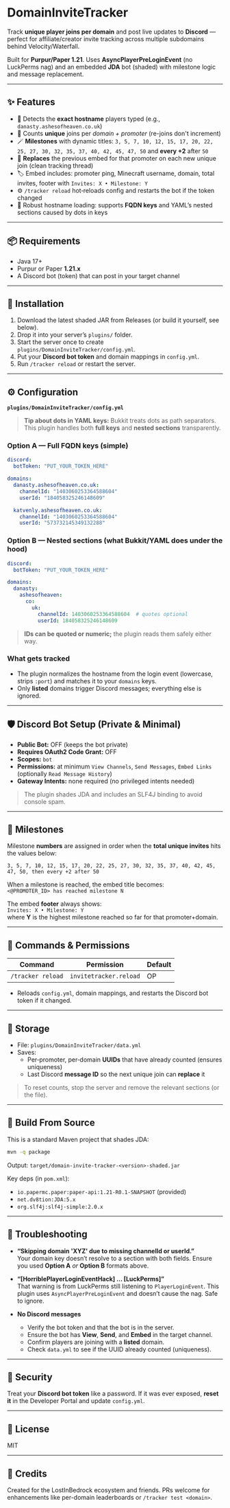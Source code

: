 
# DomainInviteTracker

Track **unique player joins per domain** and post live updates to **Discord** — perfect for affiliate/creator invite tracking across multiple subdomains behind Velocity/Waterfall.

Built for **Purpur/Paper 1.21**. Uses **AsyncPlayerPreLoginEvent** (no LuckPerms nag) and an embedded **JDA** bot (shaded) with milestone logic and message replacement.

---

## ✨ Features

- 🧭 Detects the **exact hostname** players typed (e.g., `danasty.ashesofheaven.co.uk`)  
- 🧮 Counts **unique** joins per *domain + promoter* (re-joins don't increment)  
- 🪄 **Milestones** with dynamic titles: `3, 5, 7, 10, 12, 15, 17, 20, 22, 25, 27, 30, 32, 35, 37, 40, 42, 45, 47, 50` and **every +2** after `50`  
- 🔁 **Replaces** the previous embed for that promoter on each new unique join (clean tracking thread)  
- 🏷️ Embed includes: promoter ping, Minecraft username, domain, total invites, footer with `Invites: X • Milestone: Y`  
- ⚙️ `/tracker reload` hot‑reloads config and restarts the bot if the token changed  
- 🧪 Robust hostname loading: supports **FQDN keys** and YAML’s nested sections caused by dots in keys

---

## 📦 Requirements

- Java 17+
- Purpur or Paper **1.21.x**
- A Discord bot (token) that can post in your target channel

---

## 🚀 Installation

1. Download the latest shaded JAR from Releases (or build it yourself, see below).
2. Drop it into your server’s `plugins/` folder.
3. Start the server once to create `plugins/DomainInviteTracker/config.yml`.
4. Put your **Discord bot token** and domain mappings in `config.yml`.
5. Run `/tracker reload` or restart the server.

---

## ⚙️ Configuration

**`plugins/DomainInviteTracker/config.yml`**

> **Tip about dots in YAML keys:** Bukkit treats dots as path separators. This plugin handles both **full keys** and **nested sections** transparently.

### Option A — Full FQDN keys (simple)
```yaml
discord:
  botToken: "PUT_YOUR_TOKEN_HERE"

domains:
  danasty.ashesofheaven.co.uk:
    channelId: "1403060253364588604"
    userId: "184058325246148609"

  katvenly.ashesofheaven.co.uk:
    channelId: "1403060253364588604"
    userId: "573732145349132288"
```

### Option B — Nested sections (what Bukkit/YAML does under the hood)
```yaml
discord:
  botToken: "PUT_YOUR_TOKEN_HERE"

domains:
  danasty:
    ashesofheaven:
      co:
        uk:
          channelId: 1403060253364588604  # quotes optional
          userId: 184058325246148609
```

> **IDs can be quoted or numeric;** the plugin reads them safely either way.

### What gets tracked
- The plugin normalizes the hostname from the login event (lowercase, strips `:port`) and matches it to your `domains` keys.
- Only **listed** domains trigger Discord messages; everything else is ignored.

---

## 🛡️ Discord Bot Setup (Private & Minimal)

- **Public Bot:** OFF (keeps the bot private)
- **Requires OAuth2 Code Grant:** OFF
- **Scopes:** `bot`
- **Permissions:** at minimum `View Channels`, `Send Messages`, `Embed Links` (optionally `Read Message History`)
- **Gateway Intents:** none required (no privileged intents needed)

> The plugin shades JDA and includes an SLF4J binding to avoid console spam.

---

## 🧩 Milestones

Milestone **numbers** are assigned in order when the **total unique invites** hits the values below:

```
3, 5, 7, 10, 12, 15, 17, 20, 22, 25, 27, 30, 32, 35, 37, 40, 42, 45, 47, 50, then every +2 after 50
```

When a milestone is reached, the embed title becomes:  
`<@PROMOTER_ID> has reached milestone N`

The embed **footer** always shows:  
`Invites: X • Milestone: Y`  
where **Y** is the highest milestone reached so far for that promoter+domain.

---

## 🧰 Commands & Permissions

| Command            | Permission              | Default |
|--------------------|-------------------------|---------|
| `/tracker reload`  | `invitetracker.reload`  | OP      |

- Reloads `config.yml`, domain mappings, and restarts the Discord bot token if it changed.

---

## 💾 Storage

- File: `plugins/DomainInviteTracker/data.yml`
- Saves:
  - Per‑promoter, per‑domain **UUIDs** that have already counted (ensures uniqueness)
  - Last Discord **message ID** so the next unique join can **replace** it

> To reset counts, stop the server and remove the relevant sections (or the file).

---

## 🔧 Build From Source

This is a standard Maven project that shades JDA:

```bash
mvn -q package
```

Output: `target/domain-invite-tracker-<version>-shaded.jar`

Key deps (in `pom.xml`):
- `io.papermc.paper:paper-api:1.21-R0.1-SNAPSHOT` (provided)
- `net.dv8tion:JDA:5.x`
- `org.slf4j:slf4j-simple:2.0.x`

---

## 🐛 Troubleshooting

- **“Skipping domain 'XYZ' due to missing channelId or userId.”**  
  Your domain key doesn’t resolve to a section with both fields. Ensure you used **Option A** *or* **Option B** formats above.

- **“[HorriblePlayerLoginEventHack] … [LuckPerms]”**  
  That warning is from LuckPerms still listening to `PlayerLoginEvent`. This plugin uses `AsyncPlayerPreLoginEvent` and doesn’t cause the nag. Safe to ignore.

- **No Discord messages**  
  - Verify the bot token and that the bot is in the server.
  - Ensure the bot has **View**, **Send**, and **Embed** in the target channel.
  - Confirm players are joining with a **listed** domain.
  - Check `data.yml` to see if the UUID already counted (uniqueness).

---

## 🔐 Security

Treat your **Discord bot token** like a password. If it was ever exposed, **reset it** in the Developer Portal and update `config.yml`.

---

## 📜 License

MIT

---

## 🤝 Credits

Created for the LostInBedrock ecosystem and friends. PRs welcome for enhancements like per-domain leaderboards or `/tracker test <domain>`.
